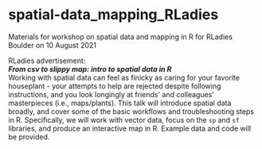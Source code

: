 # spatial-data_mapping_RLadies
Materials for workshop on spatial data and mapping in R for RLadies Boulder on 10 August 2021

RLadies advertisement:   
***From csv to slippy map: intro to spatial data in R***  
Working with spatial data can feel as finicky as caring for your favorite houseplant - your attempts to help are rejected despite following instructions, and you look longingly at friends' and colleagues' masterpieces (i.e., maps/plants). This talk will introduce spatial data broadly, and cover some of the basic workflows and troubleshooting steps in R. Specifically, we will work with vector data, focus on the `sp` and `sf` libraries, and produce an interactive map in R. Example data and code will be provided.
